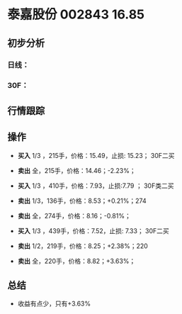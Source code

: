 # 泰嘉股份 002843 16.85
## 初步分析
### 日线：
  
### 30F：
  
## 行情跟踪
  
## 操作
  - **买入** 1/3 ，215手，价格：15.49，止损: 15.23； 30F二买
  - **卖出** 全，215手，价格：14.46；-2.23%；

  - **买入** 1/3 ，410手，价格：7.93，止损:7.79 ； 30F类二买
  - **卖出** 1/3，136手，价格：8.53；+0.21%；274
  - **卖出** 全，274手，价格：8.16；-0.81%；

  - **买入** 1/3 ，439手，价格：7.52，止损: 7.33； 30F二买
  - **卖出** 1/2，219手，价格：8.25；+2.38%；220
  - **卖出** 全，220手，价格：8.82；+3.63%；

## 总结
  - 收益有点少，只有+3.63%